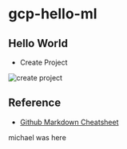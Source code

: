# gcp-hello-ml

## Hello World

*  Create Project

![create project](https://user-images.githubusercontent.com/58792/58592055-8430da00-821c-11e9-976e-f9c832532a08.png)


## Reference

* [Github Markdown Cheatsheet](https://guides.github.com/features/mastering-markdown/)

michael was here
